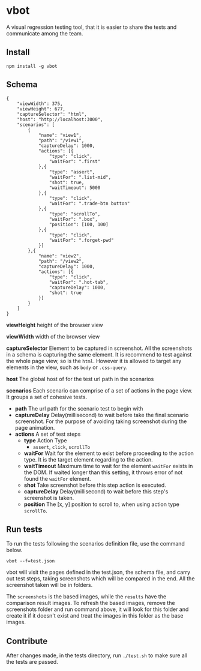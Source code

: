 # vbot
A visual regression testing tool, that it is easier to share the tests and communicate among the team.

## Install
`npm install -g vbot`

## Schema
```
{
    "viewWidth": 375,
    "viewHeight": 677,
    "captureSelector": "html",
    "host": "http://localhost:3000",
    "scenarios": [
        {
            "name": "view1",
            "path": "/view1",
            "captureDelay": 1000,
            "actions": [{
                "type": "click",
                "waitFor": ".first"
            },{
                "type": "assert",
                "waitFor": ".list-mid",
                "shot": true,
                "waitTimeout": 5000
            },{
                "type": "click",
                "waitFor": ".trade-btn button"
            },{
                "type": "scrollTo",
                "waitFor": ".box",
                "position": [100, 100]
            },{
                "type": "click",
                "waitFor": ".forget-pwd"
            }]
        },{
            "name": "view2",
            "path": "/view2",
            "captureDelay": 1000,
            "actions": [{
                "type": "click",
                "waitFor": ".hot-tab",
                "captureDelay": 1000,
                "shot": true
            }]
        }
    ]
}
```

**viewHeight** height of the browser view

**viewWidth** width of the browser view

**captureSelector** Element to be captured in screenshot. All the screenshots in a schema is capturing the same element. It is recommend to test against the whole page view, so is the `html`. However it is allowed to target any elements in the view, such as `body` or `.css-query`.

**host** The global host of for the test url path in the scenarios

**scenarios** Each scenario can comprise of a set of actions in the page view. It groups a set of cohesive tests.
 - **path** The url path for the scenario test to begin with
 - **captureDelay** Delay(millisecond) to wait before take the final scenario screenshot. For the purpose of avoiding taking screenshot during the page animation.
 - **actions** A set of test steps
   - **type** Action Type
     - `assert`, `click`, `scrollTo`
   - **waitFor** Wait for the element to exist before proceeding to the action type. It is the target element regarding to the action.
   - **waitTimeout** Maximum time to wait for the element `waitFor` exists in the DOM. If waited longer than this setting, it throws error of not found the `waitFor` element.
   - **shot** Take screenshot before this step action is executed.
   - **captureDelay** Delay(millisecond) to wait before this step's screenshot is taken.
   - **position** The [x, y] position to scroll to, when using action type `scrollTo`.

## Run tests

To run the tests following the scenarios definition file, use the command below.

`vbot --f=test.json`

vbot will visit the pages defined in the test.json, the schema file, and carry out test steps, taking screenshots which will be compared in the end. All the screenshot taken will be in folders.

The `screenshots` is the based images, while the `results` have the comparison result images. To refresh the based images, remove the screenshots folder and run command above, it will look for this folder and create it if it doesn't exist and treat the images in this folder as the base images.

## Contribute

After changes made, in the tests directory, run `./test.sh` to make sure all the tests are passed.
